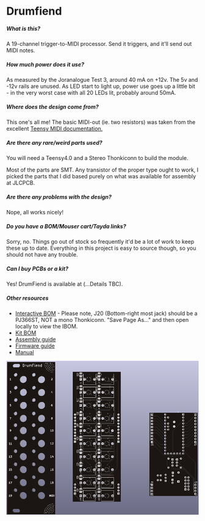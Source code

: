 # Drumfiend

##### What is this?

A 19-channel trigger-to-MIDI processor. Send it triggers, and it'll send out MIDI notes.

##### How much power does it use?

As measured by the Joranalogue Test 3, around 40 mA on +12v. The 5v and -12v rails are unused. As LED start to light up, power use goes up a little bit - in the very worst case with all 20 LEDs lit, probably around 50mA.

##### Where does the design come from?

This one's all me! The basic MIDI-out (ie. two resistors) was taken from the excellent [Teensy MIDI documentation.](https://www.pjrc.com/teensy/td_libs_MIDI.html)

##### Are there any rare/weird parts used?

You will need a Teensy4.0 and a Stereo Thonkiconn to build the module.

Most of the parts are SMT. Any transistor of the proper type ought to work, I picked the parts that I did based purely on what was available for assembly at JLCPCB.

##### Are there any problems with the design?

Nope, all works nicely!

##### Do you have a BOM/Mouser cart/Tayda links?

Sorry, no. Things go out of stock so frequently it'd be a lot of work to keep these up to date. Everything in this project is easy to source though, so you should not have any trouble.

##### Can I buy PCBs or a kit?

Yes! DrumFiend is available at (...Details TBC).

##### Other resources

- [Interactive BOM](https://raw.githubusercontent.com/tpcarlson/synth-diy/main/drumfiend/bom/ibom.html) - Please note, J20 (Bottom-right most jack) should be a PJ366ST, NOT a mono Thonkiconn. "Save Page As..." and then open locally to view the IBOM.
- [Kit BOM](BOM.md)
- [Assembly guide](ASSEMBLY.md)
- [Firmware guide](FIRMWARE.md)
- [Manual](MANUAL.md)

![drumfiend](images/drumfiend.png)

